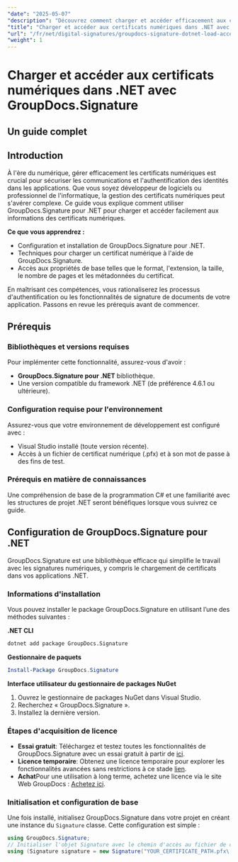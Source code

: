 ```yaml
---
"date": "2025-05-07"
"description": "Découvrez comment charger et accéder efficacement aux certificats numériques avec GroupDocs.Signature pour .NET. Améliorez la sécurité de votre application grâce à ce guide étape par étape."
"title": "Charger et accéder aux certificats numériques dans .NET avec GroupDocs.Signature – Un guide complet"
"url": "/fr/net/digital-signatures/groupdocs-signature-dotnet-load-access-digital-certificates/"
"weight": 1
---
```


# Charger et accéder aux certificats numériques dans .NET avec GroupDocs.Signature
## Un guide complet

## Introduction
À l'ère du numérique, gérer efficacement les certificats numériques est crucial pour sécuriser les communications et l'authentification des identités dans les applications. Que vous soyez développeur de logiciels ou professionnel de l'informatique, la gestion des certificats numériques peut s'avérer complexe. Ce guide vous explique comment utiliser GroupDocs.Signature pour .NET pour charger et accéder facilement aux informations des certificats numériques.

**Ce que vous apprendrez :**
- Configuration et installation de GroupDocs.Signature pour .NET.
- Techniques pour charger un certificat numérique à l'aide de GroupDocs.Signature.
- Accès aux propriétés de base telles que le format, l'extension, la taille, le nombre de pages et les métadonnées du certificat.

En maîtrisant ces compétences, vous rationaliserez les processus d'authentification ou les fonctionnalités de signature de documents de votre application. Passons en revue les prérequis avant de commencer.

## Prérequis
### Bibliothèques et versions requises
Pour implémenter cette fonctionnalité, assurez-vous d'avoir :
- **GroupDocs.Signature pour .NET** bibliothèque.
- Une version compatible du framework .NET (de préférence 4.6.1 ou ultérieure).

### Configuration requise pour l'environnement
Assurez-vous que votre environnement de développement est configuré avec :
- Visual Studio installé (toute version récente).
- Accès à un fichier de certificat numérique (.pfx) et à son mot de passe à des fins de test.

### Prérequis en matière de connaissances
Une compréhension de base de la programmation C# et une familiarité avec les structures de projet .NET seront bénéfiques lorsque vous suivrez ce guide. 

## Configuration de GroupDocs.Signature pour .NET
GroupDocs.Signature est une bibliothèque efficace qui simplifie le travail avec les signatures numériques, y compris le chargement de certificats dans vos applications .NET.

### Informations d'installation
Vous pouvez installer le package GroupDocs.Signature en utilisant l’une des méthodes suivantes :

**.NET CLI**
```bash
dotnet add package GroupDocs.Signature
```

**Gestionnaire de paquets**
```powershell
Install-Package GroupDocs.Signature
```

**Interface utilisateur du gestionnaire de packages NuGet**
1. Ouvrez le gestionnaire de packages NuGet dans Visual Studio.
2. Recherchez « GroupDocs.Signature ».
3. Installez la dernière version.

### Étapes d'acquisition de licence
- **Essai gratuit**: Téléchargez et testez toutes les fonctionnalités de GroupDocs.Signature avec un essai gratuit à partir de [ici](https://releases.groupdocs.com/signature/net/).
- **Licence temporaire**: Obtenez une licence temporaire pour explorer les fonctionnalités avancées sans restrictions à ce stade [lien](https://purchase.groupdocs.com/temporary-license/).
- **Achat**Pour une utilisation à long terme, achetez une licence via le site Web GroupDocs : [Achetez ici](https://purchase.groupdocs.com/buy).

### Initialisation et configuration de base
Une fois installé, initialisez GroupDocs.Signature dans votre projet en créant une instance du `Signature` classe. Cette configuration est simple :

```csharp
using GroupDocs.Signature;
// Initialiser l'objet Signature avec le chemin d'accès au fichier de certificat.
using (Signature signature = new Signature("YOUR_CERTIFICATE_PATH.pfx\